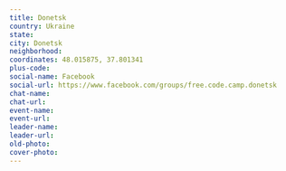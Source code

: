 ```yaml
---
title: Donetsk
country: Ukraine
state: 
city: Donetsk
neighborhood: 
coordinates: 48.015875, 37.801341
plus-code:
social-name: Facebook
social-url: https://www.facebook.com/groups/free.code.camp.donetsk
chat-name:
chat-url:
event-name:
event-url:
leader-name:
leader-url:
old-photo: 
cover-photo:
---
```

